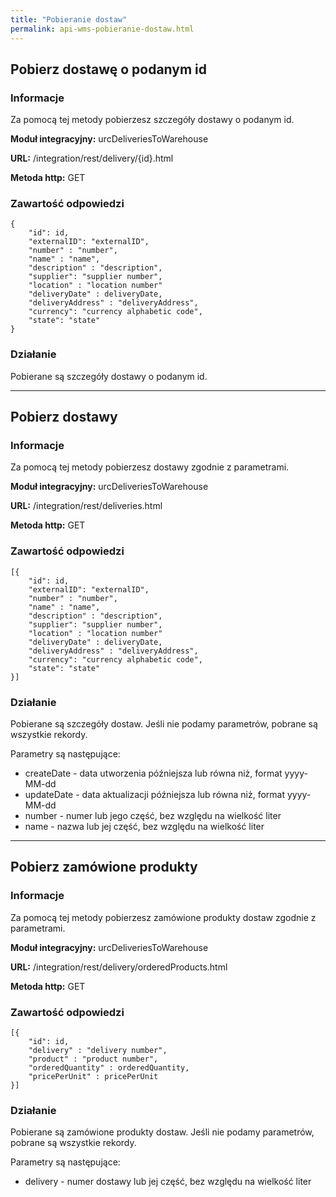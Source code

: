 ```yaml
---
title: "Pobieranie dostaw"
permalink: api-wms-pobieranie-dostaw.html
---
```


## Pobierz dostawę o podanym id

### Informacje

Za pomocą tej metody pobierzesz szczegóły dostawy o podanym id.

**Moduł integracyjny:** urcDeliveriesToWarehouse

**URL:** /integration/rest/delivery/{id}.html

**Metoda http:** GET


### Zawartość odpowiedzi
~~~~~~~~
{
    "id": id,
    "externalID": "externalID",
    "number" : "number",
    "name" : "name",
    "description" : "description",
    "supplier": "supplier number",
    "location" : "location number"
    "deliveryDate" : deliveryDate,
    "deliveryAddress" : "deliveryAddress",
    "currency": "currency alphabetic code",
    "state": "state"
}  
~~~~~~~~

### Działanie
Pobierane są szczegóły dostawy o podanym id.

---

## Pobierz dostawy

### Informacje

Za pomocą tej metody pobierzesz dostawy zgodnie z parametrami.

**Moduł integracyjny:** urcDeliveriesToWarehouse

**URL:** /integration/rest/deliveries.html

**Metoda http:** GET


### Zawartość odpowiedzi
~~~~~~~~
[{
    "id": id,
    "externalID": "externalID",
    "number" : "number",
    "name" : "name",
    "description" : "description",
    "supplier": "supplier number",
    "location" : "location number"
    "deliveryDate" : deliveryDate,
    "deliveryAddress" : "deliveryAddress",
    "currency": "currency alphabetic code",
    "state": "state"
}]  
~~~~~~~~

### Działanie
Pobierane są szczegóły dostaw. Jeśli nie podamy parametrów, pobrane są wszystkie rekordy.

Parametry są następujące:
- createDate - data utworzenia późniejsza lub równa niż, format yyyy-MM-dd
- updateDate - data aktualizacji późniejsza lub równa niż, format yyyy-MM-dd
- number - numer lub jego część, bez względu na wielkość liter
- name - nazwa lub jej część, bez względu na wielkość liter

---

## Pobierz zamówione produkty

### Informacje

Za pomocą tej metody pobierzesz zamówione produkty dostaw zgodnie z parametrami.

**Moduł integracyjny:** urcDeliveriesToWarehouse

**URL:** /integration/rest/delivery/orderedProducts.html

**Metoda http:** GET


### Zawartość odpowiedzi
~~~~~~~~
[{
    "id": id,
    "delivery" : "delivery number",
    "product" : "product number",
    "orderedQuantity" : orderedQuantity,
    "pricePerUnit" : pricePerUnit
}]  
~~~~~~~~

### Działanie
Pobierane są zamówione produkty dostaw. Jeśli nie podamy parametrów, pobrane są wszystkie rekordy.

Parametry są następujące:
- delivery - numer dostawy lub jej część, bez względu na wielkość liter